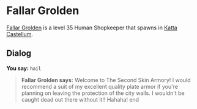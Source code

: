 # Fallar Grolden



[Fallar Grolden](/npc/160181) is a level 35 Human Shopkeeper that spawns in [Katta Castellum](/zone/160).



## Dialog

**You say:** `hail`



>**Fallar Grolden says:** Welcome to The Second Skin Armory! I would recommend a suit of my excellent quality plate armor if you're planning on leaving the protection of the city walls. I wouldn't be caught dead out there without it!! Hahaha!
end

